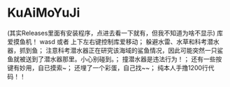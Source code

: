 # KuAiMoYuJi
(其实Releases里面有安装程序，点进去看一下就有，但我不知道为啥不显示)
库爱摸鱼机！
wasd 或者 上下左右键控制库爱移动；
躲避水雷、水草和科考潜水器，抓到鱼；
注意科考潜水器正在研究该海域的鲨鱼情况，因此可能突然一只鲨鱼就被送到了潜水器那里。小心别碰到。；
撞潜水器是违法行为！；
还有一些按键有妙用，自已摸索~；
还埋了一个彩蛋，自己找~~；
纯本人手撸1200行代码！！
